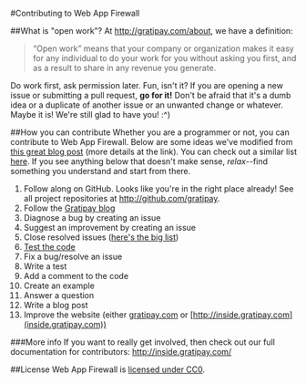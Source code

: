 #Contributing to Web App Firewall

##What is "open work"?
At http://gratipay.com/about, we have a definition:

> “Open work” means that your company or organization makes it easy for any individual to do your work for you without asking you first, and as a result to share in any revenue you generate. 

Do work first, ask permission later. Fun, isn't it? If you are opening a new issue or submitting a pull request, **go for it!** Don't be afraid that it's a dumb idea or a duplicate of another issue or an unwanted change or whatever. Maybe it is! We're still glad to have you! :^)


##How you can contribute
Whether you are a programmer or not, you can contribute to Web App Firewall. Below are some ideas we've modified from [this great blog post](http://blog.smartbear.com/programming/14-ways-to-contribute-to-open-source-without-being-a-programming-genius-or-a-rock-star/) (more details at the link). You can check out a similar list [here](http://24pullrequests.com/contributing). If you see anything below that doesn't make sense, _relax_--find something you understand and start from there.

1. Follow along on GitHub. Looks like you're in the right place already! See all project repositories at http://github.com/gratipay.
2. Follow the [Gratipay blog](https://medium.com/gratipay-blog)
3. Diagnose a bug by creating an issue
3. Suggest an improvement by creating an issue
4. Close resolved issues ([here's the big list](https://github.com/shaman33/web_app_firewall/issues))
5. [Test the code](https://github.com/shaman33/web_app_firewall/blob/master/README.md)
6. Fix a bug/resolve an issue
7. Write a test
8. Add a comment to the code
11. Create an example
12. Answer a question
13. Write a blog post
14. Improve the website (either [gratipay.com](http://gratipay.com) or [http://inside.gratipay.com](inside.gratipay.com))

###More info
If you want to really get involved, then check out our full documentation for contributors: http://inside.gratipay.com/

##License
Web App Firewall is [licensed under CC0](https://github.com/shaman33/web_app_firewall/blob/master/COPYING).

